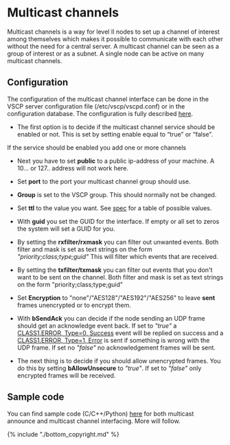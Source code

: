 # Multicast channels

Multicast channels is a way for level II nodes to set up a channel of interest among themselves which makes it possible to communicate with each other without the need for a central server. A multicast channel can be seen as a group of interest or as a subnet. A single node can be active on many multicast channels. 

## Configuration

The configuration of the multicast channel interface can be done in the VSCP server configuration file (/etc/vscp/vscpd.conf) or in the configuration database. The configuration is fully described [here](./configuring_the_vscp_daemon.md#multicast_channel_interface).


*  The first option is to decide if the multicast channel service should be enabled or not. This is set by setting enable equal to “true” or “false”.

If the service should be enabled you add one or more channels


*  Next you have to set **public** to a public ip-address of your machine. A 10... or 127.. address will not work here. 

*  Set **port** to the port your multicast channel group should use.

*  **Group** is set to the VSCP group. This should normally not be changed.

*  Set **ttl** to the value you want. See [spec](https://grodansparadis.gitbooks.io/the-vscp-specification/vscp_multicast.html) for a table of possible values.

*  With **guid** you set the GUID for the interface. If empty or all set to zeros the system will set a GUID for you.

*  By setting the **rxfilter/rxmask** you can filter out unwanted events. Both filter and mask is set as text strings on the form *"priority;class;type;guid"* This will filter which events that are received.

*  By setting the **txfilter/txmask** you can filter out events that you don't want to be sent on the channel. Both filter and mask is set as text strings on the form "priority;class;type;guid" 

*  Set **Encryption** to "none"/"AES128"/"AES192"/"AES256" to leave __sent__ frames unencrypted or to encrypt them. 

*  With **bSendAck** you can decide if the node sending an UDP frame should get an acknowledge event back. If set to *"true"* a  [CLASS1.ERROR, Type=0, Success](https://grodansparadis.gitbooks.io/the-vscp-specification/class1.error.html#type0) event will be replied on success and a [CLASS1.ERROR, Type=1, Error](https://grodansparadis.gitbooks.io/the-vscp-specification/class1.error.html#type1) is sent if something is wrong with the UDP frame. If set no *"false"* no acknowledgement frames will be sent.

*  The next thing is to decide if you should allow unencrypted frames. You do this by setting **bAllowUnsecure** to *"true"*. If set to *"false"* only encrypted frames will be received. 


## Sample code

You can find sample code (C/C++/Python) [here](https://github.com/grodansparadis/vscp/tree/master/tests/multicast) for both multicast announce and multicast channel interfacing. More will follow.


{% include "./bottom_copyright.md" %}
